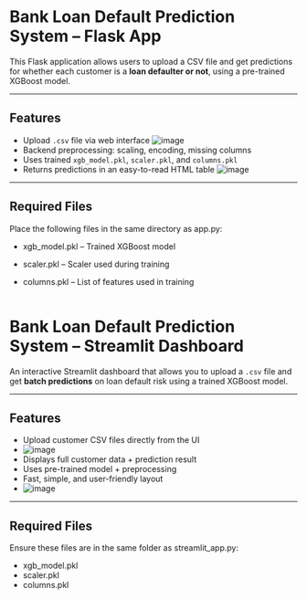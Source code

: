 # Bank Loan Default Prediction System – Flask App

This Flask application allows users to upload a CSV file and get predictions for whether each customer is a **loan defaulter or not**, using a pre-trained XGBoost model.

---

## Features

- Upload `.csv` file via web interface
  ![image](https://github.com/user-attachments/assets/9f0ae0b0-7867-4163-b554-b95be29472bf)
- Backend preprocessing: scaling, encoding, missing columns
- Uses trained `xgb_model.pkl`, `scaler.pkl`, and `columns.pkl`
- Returns predictions in an easy-to-read HTML table
  ![image](https://github.com/user-attachments/assets/d19fcc9c-e15c-4cda-bc28-d2f2a6935f14)

---
## Required Files
Place the following files in the same directory as app.py:

- xgb_model.pkl – Trained XGBoost model
- scaler.pkl – Scaler used during training
- columns.pkl – List of features used in training

  ```md
# Bank Loan Default Prediction System – Streamlit Dashboard

An interactive Streamlit dashboard that allows you to upload a `.csv` file and get **batch predictions** on loan default risk using a trained XGBoost model.

---

## Features

- Upload customer CSV files directly from the UI
- ![image](https://github.com/user-attachments/assets/7711f066-7859-4710-a97c-6401cad7f809)
- Displays full customer data + prediction result
- Uses pre-trained model + preprocessing
- Fast, simple, and user-friendly layout
- ![image](https://github.com/user-attachments/assets/148097d4-da6d-479f-b407-ad4c6cc6d780)

---

## Required Files
Ensure these files are in the same folder as streamlit_app.py:

- xgb_model.pkl
- scaler.pkl
- columns.pkl
